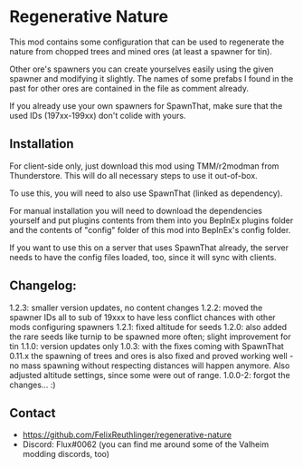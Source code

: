 ﻿# Regenerative Nature

This mod contains some configuration that can be used to regenerate the nature from 
chopped trees and mined ores (at least a spawner for tin).

Other ore's spawners you can create yourselves easily using the given spawner and 
modifying it slightly. The names of some prefabs I found in the past for other ores
are contained in the file as comment already.

If you already use your own spawners for SpawnThat, make sure that the used 
IDs (197xx-199xx) don't colide with yours.

## Installation

For client-side only, just download this mod using TMM/r2modman from Thunderstore. 
This will do all necessary steps to use it out-of-box.

To use this, you will need to also use SpawnThat (linked as dependency).

For manual installation you will need to download the dependencies yourself and put
plugins contents from them into you BepInEx plugins folder and the contents of 
"config" folder of this mod into BepInEx's config folder.

If you want to use this on a server that uses SpawnThat already, the server 
needs to have the config files loaded, too, since it will sync with clients.

## Changelog:

1.2.3: smaller version updates, no content changes
1.2.2: moved the spawner IDs all to sub of 19xxx to have less conflict chances with other mods configuring spawners
1.2.1: fixed altitude for seeds
1.2.0: also added the rare seeds like turnip to be spawned more often; slight improvement for tin
1.1.0: version updates only
1.0.3: with the fixes coming with SpawnThat 0.11.x the spawning of trees and ores is also fixed and proved working well - no mass spawning without respecting distances will happen anymore. Also adjusted altitude settings, since some were out of range.
1.0.0-2: forgot the changes... :)

## Contact

* https://github.com/FelixReuthlinger/regenerative-nature
* Discord: Flux#0062 (you can find me around some of the Valheim modding discords, too)
